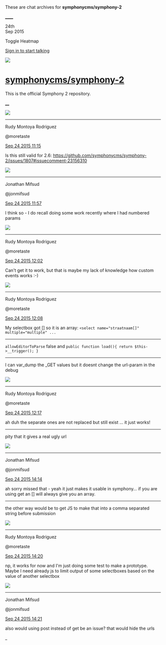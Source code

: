 These are chat archives for **symphonycms/symphony-2**

[__](/symphonycms/symphony-2/archives/2015/09/25)[__](/symphonycms/symphony-2/archives/2015/09/23)

24th  
Sep 2015

Toggle Heatmap

[Sign in to start talking](/login?action=login&button=archive-login)

![](https://avatars-02.gitter.im/group/iv/3/57542c45c43b8c601977197e?s=48)

#  [symphonycms/symphony-2](/symphonycms/symphony-2)

This is the official Symphony 2 repository.

[ __](/orgs/symphonycms/rooms "More symphonycms rooms")

![](https://avatars2.githubusercontent.com/u/857982?v=3&s=30)

____

Rudy Montoya Rodriguez

@moretaste

[Sep 24 2015
11:15](https://gitter.im/symphonycms/symphony-2?at=5603db46d949403e7157403a)

Is this still valid for 2.6:
<https://github.com/symphonycms/symphony-2/issues/1807#issuecomment-23156310>

![](https://avatars1.githubusercontent.com/u/859775?v=3&s=30)

____

Jonathan Mifsud

@jonmifsud

[Sep 24 2015
11:57](https://gitter.im/symphonycms/symphony-2?at=5603e52740f4ecd92f7185b1)

I think so - I do recall doing some work recently where I had numbered params

![](https://avatars2.githubusercontent.com/u/857982?v=3&s=30)

____

Rudy Montoya Rodriguez

@moretaste

[Sep 24 2015
12:02](https://gitter.im/symphonycms/symphony-2?at=5603e649e85e8d337252a7a7)

Can't get it to work, but that is maybe my lack of knowledge how custom events
works :-)

![](https://avatars2.githubusercontent.com/u/857982?v=3&s=30)

____

Rudy Montoya Rodriguez

@moretaste

[Sep 24 2015
12:08](https://gitter.im/symphonycms/symphony-2?at=5603e7bee85e8d337252a7c4)

My selectbox got [] so it is an array: `<select name="straatnaam[]"
multiple="multiple" ...`

____

`allowEditorToParse` false and `public function load(){ return
$this->__trigger(); }`

____

I can var_dump the _GET values but it doesnt change the url-param in the debug

![](https://avatars2.githubusercontent.com/u/857982?v=3&s=30)

____

Rudy Montoya Rodriguez

@moretaste

[Sep 24 2015
12:17](https://gitter.im/symphonycms/symphony-2?at=5603e9ced949403e715741fd)

ah duh the separate ones are not replaced but still exist ... it just works!

____

pity that it gives a real ugly url

![](https://avatars1.githubusercontent.com/u/859775?v=3&s=30)

____

Jonathan Mifsud

@jonmifsud

[Sep 24 2015
14:14](https://gitter.im/symphonycms/symphony-2?at=5604052b5c1379fe64595aa6)

ah sorry missed that - yeah it just makes it usable in symphony… if you are
using get an [] will always give you an array.

____

the other way would be to get JS to make that into a comma separated string
before submission

![](https://avatars2.githubusercontent.com/u/857982?v=3&s=30)

____

Rudy Montoya Rodriguez

@moretaste

[Sep 24 2015
14:20](https://gitter.im/symphonycms/symphony-2?at=560406c1d949403e7157474b)

np, it works for now and I'm just doing some test to make a prototype. Maybe I
need already js to limit output of some selectboxes based on the value of
another selectbox

![](https://avatars1.githubusercontent.com/u/859775?v=3&s=30)

____

Jonathan Mifsud

@jonmifsud

[Sep 24 2015
14:21](https://gitter.im/symphonycms/symphony-2?at=560406dd5c1379fe64595aec)

also would using post instead of get be an issue? that would hide the urls

_

